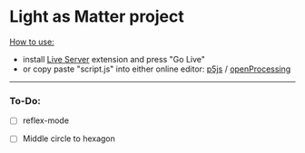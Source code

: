 # Light as Matter project

<ins>How to use:</ins>
- install [Live Server](https://marketplace.visualstudio.com/items?itemName=ritwickdey.LiveServer) extension and press "Go Live"
- or copy paste "script.js" into either online editor: [p5js](https://editor.p5js.org/) / [openProcessing](https://openprocessing.org/sketch/create)

___

### To-Do:
- [ ] reflex-mode
- [ ] Middle circle to hexagon

